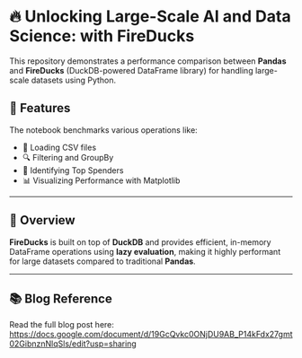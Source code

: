 # 🔥 Unlocking Large-Scale AI and Data Science: with FireDucks

This repository demonstrates a performance comparison between **Pandas** and **FireDucks** (DuckDB-powered DataFrame library) for handling large-scale datasets using Python.
## 🚀 Features

The notebook benchmarks various operations like:

- 📂 Loading CSV files
- 🔍 Filtering and GroupBy
- 💸 Identifying Top Spenders
- 📊 Visualizing Performance with Matplotlib

---

## 📌 Overview

**FireDucks** is built on top of **DuckDB** and provides efficient, in-memory DataFrame operations using **lazy evaluation**, making it highly performant for large datasets compared to traditional **Pandas**.

---

## 📚 Blog Reference
Read the full blog post here: https://docs.google.com/document/d/19GcQvkc0ONjDU9AB_P14kFdx27gmt02GibnznNlqSls/edit?usp=sharing
